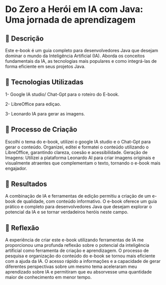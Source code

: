 # Do Zero a Herói em IA com Java: Uma jornada de aprendizagem

## 📒 Descrição
Este e-book é um guia completo para desenvolvedores Java que desejam dominar o mundo da Inteligência Artificial (IA). Aborda os conceitos fundamentais da IA, as tecnologias mais populares e como integrá-las de forma eficiente em seus projetos Java.

## 🤖 Tecnologias Utilizadas
1- Google IA studio/ Chat-Gpt para o roteiro do E-book.

2- LibreOffice para ediçao.

3- Leonardo IA para gerar as imagens.

## 🧐 Processo de Criação
Escolhi o tema do e-book, utilizei o google IA studio e o Chat-Gpt para gerar o conteúdo.
Organizei, editei e formatei o conteúdo utilizando o LibreOffice, garantindo clareza, coesão e acessibilidade.
Geração de Imagens: Utilizei a plataforma Leonardo AI para criar imagens originais e visualmente atraentes que complementam o texto, tornando o e-book mais engajador.

## 🚀 Resultados
A combinação de IA e ferramentas de edição permitiu a criação de um e-book de qualidade, com conteúdo informativo. O e-book oferece um guia prático e completo para desenvolvedores Java que desejam explorar o potencial da IA e se tornar verdadeiros heróis neste campo.

## 💭 Reflexão
A experiência de criar este e-book utilizando ferramentas de IA me proporcionou uma profunda reflexão sobre o potencial da inteligência artificial como ferramenta de criação e aprendizagem. O processo de pesquisa e organização do conteúdo do e-book se tornou mais eficiente com a ajuda da IA. O acesso rápido a informações e a capacidade de gerar diferentes perspectivas sobre um mesmo tema aceleraram meu aprendizado sobre IA e permitiram que eu absorvesse uma quantidade maior de conhecimento em menor tempo.
